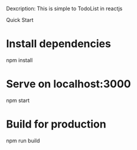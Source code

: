Dexcription:
This is simple to TodoList in reactjs


Quick Start
# Install dependencies
npm install

# Serve on localhost:3000
npm start

# Build for production
npm run build